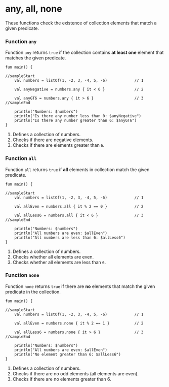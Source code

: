 # any, all, none

These functions check the existence of collection elements that match a given predicate.

### Function `any`

Function `any` returns `true` if the collection contains **at least one** element that matches the given predicate.

```run-kotlin
fun main() {

//sampleStart
    val numbers = listOf(1, -2, 3, -4, 5, -6)            // 1
    
    val anyNegative = numbers.any { it < 0 }             // 2
    
    val anyGT6 = numbers.any { it > 6 }                  // 3
//sampleEnd

    println("Numbers: $numbers")
    println("Is there any number less than 0: $anyNegative")
    println("Is there any number greater than 6: $anyGT6")
}
```

1. Defines a collection of numbers.
2. Checks if there are negative elements.
3. Checks if there are elements greater than `6`. 


### Function `all`

Function `all` returns `true` if **all** elements in collection match the given predicate.

```run-kotlin
fun main() {

//sampleStart
    val numbers = listOf(1, -2, 3, -4, 5, -6)            // 1
    
    val allEven = numbers.all { it % 2 == 0 }            // 2
    
    val allLess6 = numbers.all { it < 6 }                // 3
//sampleEnd

    println("Numbers: $numbers")
    println("All numbers are even: $allEven")
    println("All numbers are less than 6: $allLess6")
}
```

1. Defines a collection of numbers.
2. Checks whether all elements are even.
3. Checks whether all elements are less than `6`.


### Function `none`

Function `none` returns `true` if there are **no** elements that match the given predicate in the collection.

```run-kotlin
fun main() {

//sampleStart
    val numbers = listOf(1, -2, 3, -4, 5, -6)            // 1
    
    val allEven = numbers.none { it % 2 == 1 }           // 2
    
    val allLess6 = numbers.none { it > 6 }               // 3
//sampleEnd

    println("Numbers: $numbers")
    println("All numbers are even: $allEven")
    println("No element greater than 6: $allLess6")
}
```

1. Defines a collection of numbers.
2. Checks if there are no odd elements (all elements are even).
3. Checks if there are no elements greater than 6.
 
